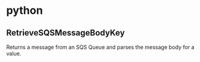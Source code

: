 # python
## RetrieveSQSMessageBodyKey
Returns a message from an SQS Queue and parses the message body for a value.
